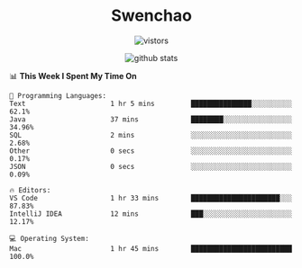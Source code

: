 <h1 align="center">Swenchao</h3>

<p align="center">
  <img src="https://visitor-badge.glitch.me/badge?page_id=Swenchao" alt="vistors" />
</p>

<p align="center">
  <img src="https://github-readme-stats.vercel.app/api?username=Swenchao&count_private=true&show_icons=true&theme=vue-dark&hide_title=true" alt="github stats" />
</p>

<!--START_SECTION:waka-->
📊 **This Week I Spent My Time On** 

```text
💬 Programming Languages: 
Text                     1 hr 5 mins         ███████████████░░░░░░░░░░   62.1% 
Java                     37 mins             ████████░░░░░░░░░░░░░░░░░   34.96% 
SQL                      2 mins              ░░░░░░░░░░░░░░░░░░░░░░░░░   2.68% 
Other                    0 secs              ░░░░░░░░░░░░░░░░░░░░░░░░░   0.17% 
JSON                     0 secs              ░░░░░░░░░░░░░░░░░░░░░░░░░   0.09%

🔥 Editors: 
VS Code                  1 hr 33 mins        ██████████████████████░░░   87.83% 
IntelliJ IDEA            12 mins             ███░░░░░░░░░░░░░░░░░░░░░░   12.17%

💻 Operating System: 
Mac                      1 hr 45 mins        █████████████████████████   100.0%

```


<!--END_SECTION:waka-->
